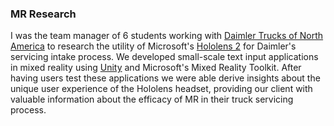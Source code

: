 ### MR Research

I was the team manager of 6 students working with [Daimler Trucks of North America](https://northamerica.daimlertruck.com/) to research the utility of Microsoft's [Hololens 2](https://www.microsoft.com/en-us/hololens/hardware) for Daimler's servicing intake process. We developed small-scale text input applications in mixed reality using [Unity](https://unity.com/) and Microsoft's Mixed Reality Toolkit. After having users test these applications we were able derive insights about the unique user experience of the Hololens headset, providing our client with valuable information about the efficacy of MR in their truck servicing process.

<image-row>
  <nuxt-img preset="default" src="/hololens/cube.jpg"></nuxt-img>
</image-row>

<image-row>
  <nuxt-img preset="default" src="/hololens/user-flow.png"></nuxt-img>
  <nuxt-img preset="default" src="/hololens/wireframes.jpg"></nuxt-img>
</image-row>